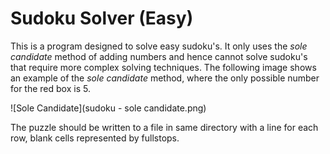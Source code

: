 Sudoku Solver (Easy)
====================

This is a program designed to solve easy sudoku's.
It only uses the *sole candidate* method of adding numbers and hence cannot solve sudoku's that require more complex solving techniques.
The following image shows an example of the *sole candidate* method, where the only possible number for the red box is 5.

![Sole Candidate](sudoku - sole candidate.png)

The puzzle should be written to a file in same directory with a line for each row, blank cells represented by fullstops.
